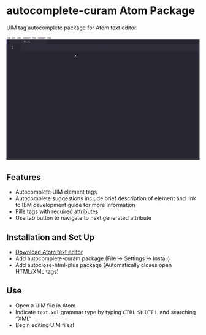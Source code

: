 # autocomplete-curam Atom Package

UIM tag autocomplete package for Atom text editor.

![](data/atomexamplegif.gif)

## Features

* Autocomplete UIM element tags
* Autocomplete suggestions include brief description of element and link to IBM development guide for more information
* Fills tags with required attributes
* Use tab button to navigate to next generated attribute

## Installation and Set Up

* [Download Atom text editor](https://atom.io/)
* Add autocomplete-curam package (File -> Settings -> Install)
* Add autoclose-html-plus package (Automatically closes open HTML/XML tags)

## Use

* Open a UIM file in Atom
* Indicate `text.xml` grammar type by typing <kbd>CTRL</kbd> <kbd>SHIFT</kbd> <kbd>L</kbd> and searching "XML"
* Begin editing UIM files!
